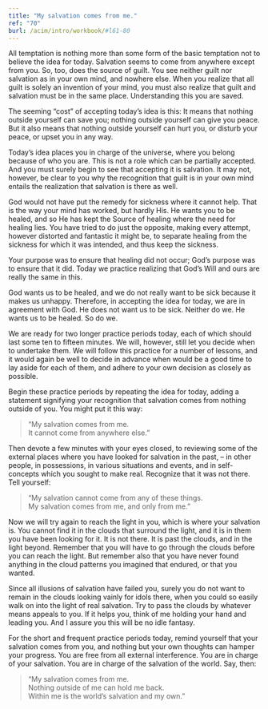 ```yaml
---
title: "My salvation comes from me."
ref: "70"
burl: /acim/intro/workbook/#l61-80
---
```


All temptation is nothing more than some form of the basic temptation
not to believe the idea for today. Salvation seems to come from anywhere
except from you. So, too, does the source of guilt. You see neither guilt
nor salvation as in your own mind, and nowhere else. When you realize
that all guilt is solely an invention of your mind, you must also
realize that guilt and salvation must be in the same place.
Understanding this you are saved.

The seeming “cost” of accepting today’s idea is this: It means that
nothing outside yourself can save you; nothing outside yourself can give
you peace. But it also means that nothing outside yourself can hurt you,
or disturb your peace, or upset you in any way.

Today’s idea places you in charge of the universe, where you belong
because of who you are. This is not a role which can be partially
accepted. And you must surely begin to see that accepting it is
salvation. It may not, however, be clear to you why the recognition that
guilt is in your own mind entails the realization that salvation is
there as well.

God would not have put the remedy for sickness where it cannot help.
That is the way your mind has worked, but hardly His. He wants you to be
healed, and so He has kept the Source of healing where the need for
healing lies. You have tried to do just the opposite, making every
attempt, however distorted and fantastic it might be, to separate
healing from the sickness for which it was intended, and thus keep the
sickness.

Your purpose was to ensure that healing did not occur; God’s purpose was
to ensure that it did. Today we practice realizing that God’s Will and
ours are really the same in this.

God wants us to be healed, and we do not really want to be sick because
it makes us unhappy. Therefore, in accepting the idea for today, we are
in agreement with God. He does not want us to be sick. Neither do we. He
wants us to be healed. So do we.

We are ready for two longer practice periods today, each of which should
last some ten to fifteen minutes. We will, however, still
let you decide when to undertake them. We will follow this practice for
a number of lessons, and it would again be well to decide in advance
when would be a good time to lay aside for each of them, and adhere to
your own decision as closely as possible.

Begin these practice periods by repeating the idea for today, adding a
statement signifying your recognition that salvation comes from nothing
outside of you. You might put it this way:

> “My salvation comes from me.<br/>
> It cannot come from anywhere else.”

Then devote a few minutes with your eyes closed, to reviewing some of
the external places where you have looked for salvation in the past, –
in other people, in possessions, in various situations and events, and
in self-concepts which you sought to make real. Recognize that it was
not there. Tell yourself:

> “My salvation cannot come from any of these things.<br/>
> My salvation comes from me, and only from me.”

Now we will try again to reach the light in you, which is where your
salvation is. You cannot find it in the clouds that surround the light,
and it is in them you have been looking for it. It is not there. It is
past the clouds, and in the light beyond. Remember that you will have to
go through the clouds before you can reach the light. But remember also
that you have never found anything in the cloud patterns you imagined
that endured, or that you wanted.

Since all illusions of salvation have failed you, surely you do not want
to remain in the clouds looking vainly for idols there, when you could
so easily walk on into the light of real salvation. Try to pass the
clouds by whatever means appeals to you. If it helps you, think of me
holding your hand and leading you. And I assure you this will be no idle
fantasy.

For the short and frequent practice periods today, remind yourself that
your salvation comes from you, and nothing but your own thoughts can
hamper your progress. You are free from all external interference. You
are in charge of your salvation. You are in charge of the salvation of
the world. Say, then:

> “My salvation comes from me.<br/>
> Nothing outside of me can hold me back.<br/>
> Within me is the world’s salvation and my own.”

